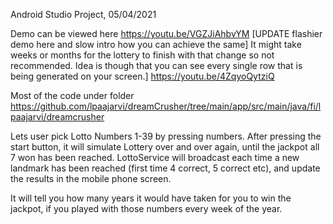 Android Studio Project, 05/04/2021

Demo can be viewed here https://youtu.be/VGZJiAhbvYM
[UPDATE flashier demo here and slow intro how you can achieve the same] It might take weeks or months for the lottery to finish with that change so not recommended. Idea is though that you can see every single row that is being generated on your screen.] https://youtu.be/4ZqyoQytziQ

Most of the code under folder https://github.com/lpaajarvi/dreamCrusher/tree/main/app/src/main/java/fi/lpaajarvi/dreamcrusher


Lets user pick Lotto Numbers 1-39 by pressing numbers. After pressing the start button, it will simulate Lottery over and over again, until the jackpot all 7 won has been reached. LottoService will broadcast each time a new landmark has been reached (first time 4 correct, 5 correct etc), and update the results in the mobile phone screen.

It will tell you how many years it would have taken for you to win the jackpot, if you played with those numbers every week of the year.
